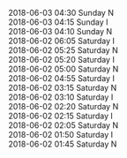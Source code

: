 2018-06-03 04:30 Sunday  N  
2018-06-03 04:15 Sunday  I  
2018-06-03 04:10 Sunday  N  
2018-06-02 06:05 Saturday  I  
2018-06-02 05:25 Saturday  N  
2018-06-02 05:20 Saturday  I  
2018-06-02 05:00 Saturday  N  
2018-06-02 04:55 Saturday  I  
2018-06-02 03:15 Saturday  N  
2018-06-02 03:10 Saturday  I  
2018-06-02 02:20 Saturday  N  
2018-06-02 02:15 Saturday  I  
2018-06-02 02:05 Saturday  N  
2018-06-02 01:50 Saturday  I  
2018-06-02 01:45 Saturday  N  

